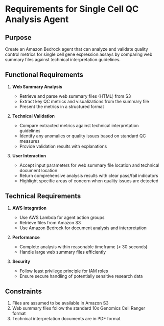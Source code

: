 # Requirements for Single Cell QC Analysis Agent

## Purpose
Create an Amazon Bedrock agent that can analyze and validate quality control metrics for single cell gene expression assays by comparing web summary files against technical interpretation guidelines.

## Functional Requirements

1. **Web Summary Analysis**
   - Retrieve and parse web summary files (HTML) from S3
   - Extract key QC metrics and visualizations from the summary file
   - Present the metrics in a structured format

2. **Technical Validation**
   - Compare extracted metrics against technical interpretation guidelines
   - Identify any anomalies or quality issues based on standard QC measures
   - Provide validation results with explanations

3. **User Interaction**
   - Accept input parameters for web summary file location and technical document location
   - Return comprehensive analysis results with clear pass/fail indicators
   - Highlight specific areas of concern when quality issues are detected

## Technical Requirements

1. **AWS Integration**
   - Use AWS Lambda for agent action groups
   - Retrieve files from Amazon S3
   - Use Amazon Bedrock for document analysis and interpretation

2. **Performance**
   - Complete analysis within reasonable timeframe (< 30 seconds)
   - Handle large web summary files efficiently

3. **Security**
   - Follow least privilege principle for IAM roles
   - Ensure secure handling of potentially sensitive research data

## Constraints

1. Files are assumed to be available in Amazon S3
2. Web summary files follow the standard 10x Genomics Cell Ranger format
3. Technical interpretation documents are in PDF format
